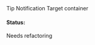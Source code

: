 <div class="sc-content-container example-notification-target example-size-s" id="example-notification-target-s">
    Tip Notification Target container
</div>

#### Status:

<p class="status refactor">Needs refactoring</p>
